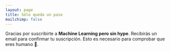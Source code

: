 ```yaml
---
layout: page
title: Sólo queda un paso
mailchimp: false
---
```


Gracias por suscribirte a **Machine Learning pero sin hype**. Recibirás un email para confirmar tu suscripción. Esto es necesario para comprobar que eres humano 🤖.
